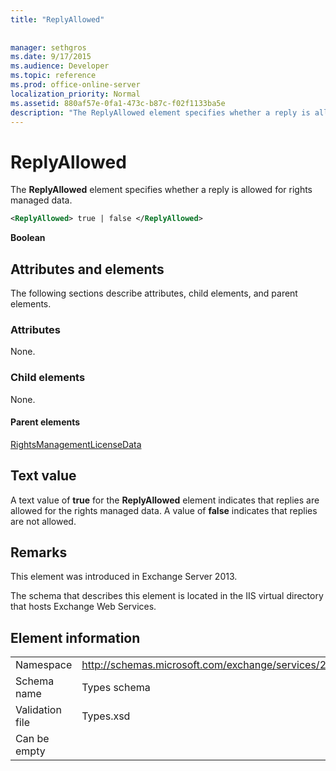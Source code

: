 ```yaml
---
title: "ReplyAllowed"
 
 
manager: sethgros
ms.date: 9/17/2015
ms.audience: Developer
ms.topic: reference
ms.prod: office-online-server
localization_priority: Normal
ms.assetid: 880af57e-0fa1-473c-b87c-f02f1133ba5e
description: "The ReplyAllowed element specifies whether a reply is allowed for rights managed data."
---
```


# ReplyAllowed

The **ReplyAllowed** element specifies whether a reply is allowed for rights managed data. 
  
```XML
<ReplyAllowed> true | false </ReplyAllowed>
```

 **Boolean**
## Attributes and elements

The following sections describe attributes, child elements, and parent elements.
  
### Attributes

None.
  
### Child elements

None.
  
#### Parent elements

[RightsManagementLicenseData](rightsmanagementlicensedata.md)
  
## Text value

A text value of **true** for the **ReplyAllowed** element indicates that replies are allowed for the rights managed data. A value of **false** indicates that replies are not allowed. 
  
## Remarks

This element was introduced in Exchange Server 2013.
  
The schema that describes this element is located in the IIS virtual directory that hosts Exchange Web Services.
  
## Element information

|||
|:-----|:-----|
|Namespace  <br/> |http://schemas.microsoft.com/exchange/services/2006/types  <br/> |
|Schema name  <br/> |Types schema  <br/> |
|Validation file  <br/> |Types.xsd  <br/> |
|Can be empty  <br/> ||
   

